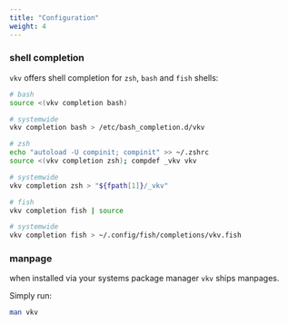 ```yaml
---
title: "Configuration"
weight: 4
---
```


### shell completion
`vkv` offers shell completion for `zsh`, `bash` and `fish` shells:

```bash
# bash
source <(vkv completion bash)

# systemwide
vkv completion bash > /etc/bash_completion.d/vkv

# zsh
echo "autoload -U compinit; compinit" >> ~/.zshrc
source <(vkv completion zsh); compdef _vkv vkv

# systemwide
vkv completion zsh > "${fpath[1]}/_vkv"

# fish
vkv completion fish | source

# systemwide
vkv completion fish > ~/.config/fish/completions/vkv.fish
```

### manpage
when installed via your systems package manager `vkv` ships manpages.

Simply run:

```bash
man vkv
```